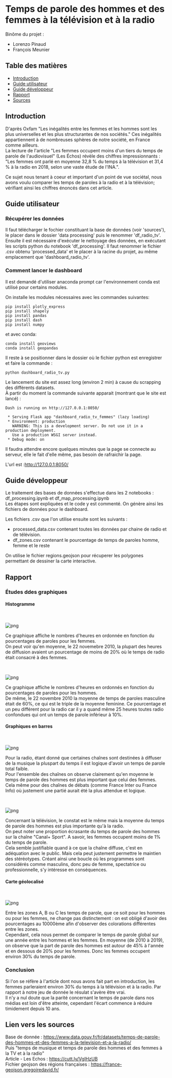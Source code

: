 # Temps de parole des hommes et des femmes à la télévision et à la radio

Binôme du projet :<br/>
- Lorenzo Pinaud
- François Meunier

## Table des matières

- [Introduction](#introduction)
- [Guide utilisateur](#guide-utilisateur)
- [Guide développeur](#guide-développeur)
- [Rapport](#rapport)
- [Sources](#lien-vers-les-sources)

## Introduction

D'après Oxfam "Les inégalités entre les femmes et les hommes sont les plus universelles et les plus structurantes de nos sociétés."
Ces inégalités appartiennent à de nombreuses sphères de notre société, en France comme ailleurs.<br/>
La lecture de l'article "Les femmes occupent moins d'un tiers du temps de parole de l'audiovisuel" (Les Échos) révèle des chiffres impressionnants :
"Les femmes ont parlé en moyenne 32,8 % du temps à la télévision et 31,4 % à la radio en 2018, selon une vaste étude de l'INA.".

Ce sujet nous tenant à coeur et important d'un point de vue sociétal, nous avons voulu comparer les temps de paroles à la radio et à la télévision; vérifiant ainsi les chiffres énoncés dans cet article.

## Guide utilisateur

### Récupérer les données

Il faut télécharger le fochier constituant la base de données (voir 'sources'), le placer dans le dossier 'data processing' puis le renommer 'df_radio_tv'.<br>
Ensuite il est nécessaire d'exécuter le nettoyage des données, en exécutant les scripts python du notebook 'df_processing'. Il faut renommer le fichier .csv obtenu 'processed_data' et le placer à la racine du projet, au même emplacement que 'dashboard_radio_tv'.

### Comment lancer le dashboard
Il est demandé d'utiliser anaconda prompt car l'environnement conda est utilisé pour certains modules.

On installe les modules nécessaires avec les commandes suivantes:
```
pip install plotly_express
pip install shapely
pip install pandas
pip install dash
pip install numpy
```
et avec conda:

```
conda install geoviews
conda install geopandas
```

Il reste à se positionner dans le dossier où le fichier python est enregistrer et faire la commande :

```
python dashboard_radio_tv.py
```
Le lancement du site est assez long (environ 2 min) à cause du scrapping des différents datasets.<br/>
À partir du moment la commande suivante apparait (montrant que le site est lancé) :
```
Dash is running on http://127.0.0.1:8050/

 * Serving Flask app "dashboard_radio_tv_femmes" (lazy loading)
 * Environment: production
   WARNING: This is a development server. Do not use it in a production deployment.
   Use a production WSGI server instead.
 * Debug mode: on
```
Il faudra attendre encore quelques minutes que la page se connecte au serveur, elle le fait d'elle même, pas besoin de rafraichir la page.

L'url est :http://127.0.0.1:8050/

## Guide développeur

Le traitement des bases de données s'effectue dans les 2 notebooks : df_processing.ipynb et df_map_processing.ipynb<br/>
Les étapes sont expliquées et le code y est commenté. On génère ainsi les fichiers de données pour le dashboard.

Les fichiers .csv que l'on utilise ensuite sont les suivants  :
- processed_data.csv contenant toutes les données par chaine de radio et de télévision.
- df_zones.csv contenant le pourcentage de temps de paroles homme, femme et le reste

On utilise le fichier regions.geojson pour récuperer les polygones permettant de dessiner la carte interactive.


## Rapport

### Études ddes graphiques
#### Histogramme

 &nbsp;         
    
![png](images/graph_histogram_1.png)

Ce graphique affiche le nombres d'heures en ordonnée en fonction du pourcentages de paroles pour les femmes.<br/>
On peut voir qu'en moyenne, le 22 novemebre 2010, la plupart des heures de diffusion avaient un pourcentage de moins de 20% où le temps de radio était consacré à des femmes.

 &nbsp;         
    
![png](images/graph_histogram_2.png)

Ce graphique affiche le nombres d'heures en ordonnés en fonction du pourcentages de paroles pour les hommes.<br/>
De même, le 22 novembre 2010 la moyenne de temps de paroles masculine était de 60%, ce qui est le triple de la moyenne feminine.
Ce pourcentage et un peu différent pour la radio car il y a quand même 25 heures toutes radio confondues qui ont un temps de parole inférieur à 10%.

#### Graphiques en barres

 &nbsp;         
    
![png](images/graph_bar_1.png)

Pour la radio, étant donné que certaines chaînes sont destinées à diffuser de la musique la pluspart du temps il est logique d'avoir un temps de parole total faible.<br/>
Pour l'ensemble des chaînes on observe clairement qu'en moyenne le temps de parole des hommes est plus important que celui des femmes. Cela même pour des chaînes de débats (comme France Inter ou France Info) où justement une partié aurait été la plus attendue et logique.

 &nbsp;         
    
![png](images/graph_bar_2.png)

Concernant la télévision, le constat est le même mais la moyenne du temps de parole des hommes est plus importante qu'à la radio. <br/>
On peut noter une proportion écrasante du temps de parole des hommes sur la chaîne "Canal+ Sport". A savoir, les femmes occupent moins de 1% du temps de parole.<br/>
Cela semble justifiable quand à ce que la chaîne diffuse, c'est en adéquation avec le public. Mais cela peut justement permettre le maintien des stéréotypes.
Créant ainsi une boucle où les programmes sont considérés comme masculins, donc peu de femme, spectatrice ou professionnelle, s'y intéresse en conséquences.

#### Carte géolocalisé

 &nbsp;         
    
![png](images/h_f_map.png)

Entre les zones A, B ou C les temps de parole, que ce soit pour les hommes ou pour les femmes, ne change pas distinctement : on est obligé d'avoir des pourcentages au 10000ème afin d'observer des colorations différentes entre les zones.<br/>
Cependant, cela nous permet de comparer le temps de parole global sur une année entre les hommes et les femmes.
En moyenne (de 2010 à 2019), on observe que la part de parole des hommes est autour de 45% à l'année et en dessous de 20% pour les femmes. Donc les femmes occupent environ 30% du temps de parole.

### Conclusion

Si l'on se réfère à l'article dont nous avons fait part en introduction, les femmes parleraient environ 30% du temps à la télévision et à la radio. Par rapport à notre jeu de donnée le résulat s'avère être vrai.<br/>
Il n'y a nul doute que la parité concernant le temps de parole dans nos médias est loin d'être atteinte, cependant l'écart commence à réduire timidement depuis 10 ans.

## Lien vers les sources

Base de donnée : https://www.data.gouv.fr/fr/datasets/temps-de-parole-des-hommes-et-des-femmes-a-la-television-et-a-la-radio/<br/>
Puis "temps de musique et temps de parole des hommes et des femmes à la TV et à la radio"<br>
Article - Les Echos : https://cutt.ly/VgIHzUB<br/>
Fichier geojson des régions françaises : https://france-geojson.gregoiredavid.fr/<br/>
